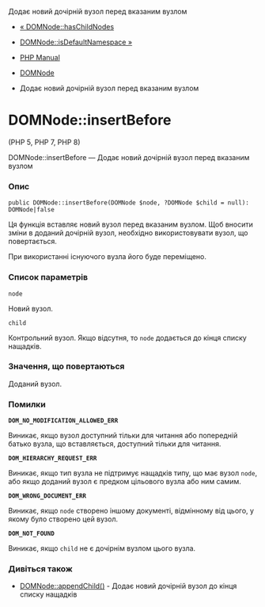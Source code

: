 Додає новий дочірній вузол перед вказаним вузлом

-   [« DOMNode::hasChildNodes](domnode.haschildnodes.html)
    
-   [DOMNode::isDefaultNamespace »](domnode.isdefaultnamespace.html)
    
-   [PHP Manual](index.html)
    
-   [DOMNode](class.domnode.html)
    
-   Додає новий дочірній вузол перед вказаним вузлом
    

# DOMNode::insertBefore

(PHP 5, PHP 7, PHP 8)

DOMNode::insertBefore — Додає новий дочірній вузол перед вказаним вузлом

### Опис

```methodsynopsis
public DOMNode::insertBefore(DOMNode $node, ?DOMNode $child = null): DOMNode|false
```

Ця функція вставляє новий вузол перед вказаним вузлом. Щоб вносити зміни в доданий дочірній вузол, необхідно використовувати вузол, що повертається.

При використанні існуючого вузла його буде переміщено.

### Список параметрів

`node`

Новий вузол.

`child`

Контрольний вузол. Якщо відсутня, то `node` додається до кінця списку нащадків.

### Значення, що повертаються

Доданий вузол.

### Помилки

**`DOM_NO_MODIFICATION_ALLOWED_ERR`**

Виникає, якщо вузол доступний тільки для читання або попередній батько вузла, що вставляється, доступний тільки для читання.

**`DOM_HIERARCHY_REQUEST_ERR`**

Виникає, якщо тип вузла не підтримує нащадків типу, що має вузол `node`, або якщо доданий вузол є предком цільового вузла або ним самим.

**`DOM_WRONG_DOCUMENT_ERR`**

Виникає, якщо `node` створено іншому документі, відмінному від цього, у якому було створено цей вузол.

**`DOM_NOT_FOUND`**

Виникає, якщо `child` не є дочірнім вузлом цього вузла.

### Дивіться також

-   [DOMNode::appendChild()](domnode.appendchild.html) - Додає новий дочірній вузол до кінця списку нащадків